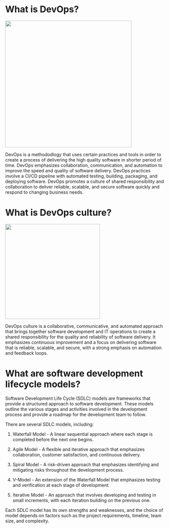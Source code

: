 # What is DevOps? 

<img src="https://user-images.githubusercontent.com/125795058/227446329-4fe7922e-dc2f-497c-8ff5-3c6ce1e3d9c9.png"  width=400 />

DevOps is a methododlogy that uses certain practices and tools in order to create a process of delivering the high quality software in shorter period of time. DevOps emphasizes collaboration, communication, and automation to improve the speed and quality of software delivery. DevOps practices involve a CI/CD pipeline with automated testing, building, packaging, and deploying software. DevOps promotes a culture of shared responsibility and collaboration to deliver reliable, scalable, and secure software quickly and respond to changing business needs.

# What is DevOps culture?

<img src="https://user-images.githubusercontent.com/125795058/227448368-4929a80a-ff0f-42e0-a661-ee95185d7799.jpg" width=300 />

DevOps culture is a collaborative, communicative, and automated approach that brings together software development and IT operations to create a shared responsibility for the quality and reliability of software delivery. It emphasizes continuous improvement and a focus on delivering software that is reliable, scalable, and secure, with a strong emphasis on automation and feedback loops.

# What are software development lifecycle models?

Software Development Life Cycle (SDLC) models are frameworks that provide a structured approach to software development. These models outline the various stages and activities involved in the development process and provide a roadmap for the development team to follow.

There are several SDLC models, including:

1) Waterfall Model - A linear sequential approach where each stage is completed before the next one begins.

2) Agile Model - A flexible and iterative approach that emphasizes collaboration, customer satisfaction, and continuous delivery.

3) Spiral Model - A risk-driven approach that emphasizes identifying and mitigating risks throughout the development process.

4) V-Model - An extension of the Waterfall Model that emphasizes testing and verification at each stage of development.

5) Iterative Model - An approach that involves developing and testing in small increments, with each iteration building on the previous one.

Each SDLC model has its own strengths and weaknesses, and the choice of model depends on factors such as the project requirements, timeline, team size, and complexity.



